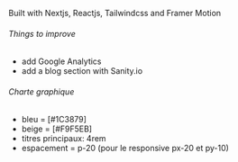 Built with Nextjs, Reactjs, Tailwindcss and Framer Motion
###### Things to improve ######
- add Google Analytics
- add a blog section with Sanity.io


###### Charte graphique ######
- bleu = [#1C3879]
- beige = [#F9F5EB]
- titres principaux: 4rem
- espacement = p-20 (pour le responsive px-20 et py-10)


